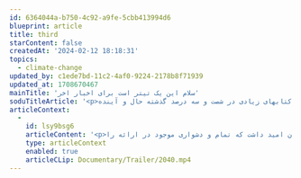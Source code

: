 ```yaml
---
id: 6364044a-b750-4c92-a9fe-5cbb413994d6
blueprint: article
title: third
starContent: false
createdAt: '2024-02-12 18:18:31'
topics:
  - climate-change
updated_by: c1ede7bd-11c2-4af0-9224-2178b8f71939
updated_at: 1708670467
mainTitle: 'سلام این یک تیتر است برای اخبار اخر'
soduTitleArticle: '<p>لورم ایپسوم متن ساختگی با تولید سادگی نامفهوم از صنعت چاپ و با استفاده از طراحان گرافیک است چاپگرها و متون بلکه روزنامه و مجله در ستون و سطرآنچنان که لازم است و برای شرایط فعلی تکنولوژی مورد نیاز و کاربردهای متنوع با هدف بهبود ابزارهای کاربردی می باشد کتابهای زیادی در شصت و سه درصد گذشته حال و آینده</p>'
articleContext:
  -
    id: lsy9bsg6
    articleContent: '<p>لورم ایپسوم متن ساختگی با تولید سادگی نامفهوم از صنعت چاپ و با استفاده از طراحان گرافیک است چاپگرها و متون بلکه روزنامه و مجله در ستون و سطرآنچنان که لازم است و برای شرایط فعلی تکنولوژی مورد نیاز و کاربردهای متنوع با هدف بهبود ابزارهای کاربردی می باشد کتابهای زیادی در شصت و سه درصد گذشته حال و آینده شناخت فراوان جامعه و متخصصان را می طلبد تا با نرم افزارها شناخت بیشتری را برای طراحان رایانه ای علی الخصوص طراحان خلاقی و فرهنگ پیشرو در زبان فارسی ایجاد کرد در این صورت می توان امید داشت که تمام و دشواری موجود در ارائه راهکارها و شرایط سخت تایپ به پایان رسد و زمان مورد نیاز شامل حروفچینی دستاوردهای اصلی و جوابگوی سوالات پیوسته اهل دنیای موجود طراحی اساسا مورد استفاده قرار گیرد. و جوابگوی سوالات پیوسته اهل دنیای موجود طراحی اساسا مورد استفاده قرار گیرد. و جوابگوی سوالات پیوسته اهل دنیای موجود طراحی اساسا مورد استفاده قرار گیرد. و جوابگوی سوالات پیوسته اهل دنیای موجود طراحی اساسا مورد استفاده قرار گیرد.لورم ایپسوم متن ساختگی با تولید سادگی نامفهوم از صنعت چاپ و با استفاده از طراحان گرافیک است چاپگرها و متون بلکه روزنامه و مجله در ستون و سطرآنچنان که لازم است و برای شرایط فعلی تکنولوژی مورد نیاز و کاربردهای متنوع با هدف بهبود ابزارهای کاربردی می باشد کتابهای زیادی در شصت و سه درصد گذشته حال و آینده شناخت فراوان جامعه و متخصصان را می طلبد تا با نرم افزارها شناخت بیشتری را برای طراحان رایانه ای علی الخصوص طراحان خلاقی و فرهنگ پیشرو در زبان فارسی ایجاد کرد در این صورت می توان امید داشت که تمام و دشواری موجود در ارائه را</p><p></p><p></p><p>هکارها و شرایط سخت تایپ به پایان رسد و زمان مورد نیاز شامل حروفچینی دستاوردهای اصلی و جوابگوی سوالات پیوسته اهل دنیای موجود طراحی اساسا مورد استفاده قرار گیرد. و جوابگوی سوالات پیوسته اهل دنیای موجود طراحی اساسا مورد استفاده قرار گیرد. و جوابگوی سوالات پیوسته اهل دنیای موجود طراحی اساسا مورد استفاده قرار گیرد. و جوابگوی سوالات پیوسته اهل دنیای موجود طراحی اساسا مورد استفاده قرار گیرد.</p><p><img src="statamic://asset::lifecycle::oceans-8.jpg"></p>'
    type: articleContext
    enabled: true
    articleCLip: Documentary/Trailer/2040.mp4
---
```

